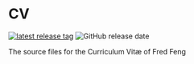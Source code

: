 # CV

[![latest release tag](https://img.shields.io/github/v/tag/frfeng/cv?label=download%20pdf)](https://github.com/frfeng/cv/releases/download/CV/cv.pdf)
![GitHub release date](https://img.shields.io/github/release-date/frfeng/cv)

The source files for the Curriculum Vitæ of Fred Feng
